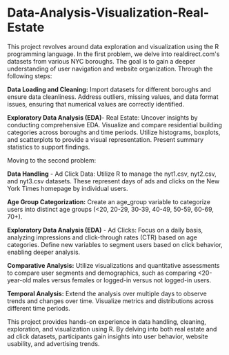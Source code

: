 # Data-Analysis-Visualization-Real-Estate

This project revolves around data exploration and visualization using the R programming language. In the first problem, we delve into realdirect.com's datasets from various NYC boroughs. The goal is to gain a deeper understanding of user navigation and website organization. Through the following steps:

**Data Loading and Cleaning:** Import datasets for different boroughs and ensure data cleanliness. Address outliers, missing values, and data format issues, ensuring that numerical values are correctly identified.

**Exploratory Data Analysis (EDA)**- Real Estate: Uncover insights by conducting comprehensive EDA. Visualize and compare residential building categories across boroughs and time periods. Utilize histograms, boxplots, and scatterplots to provide a visual representation. Present summary statistics to support findings.


Moving to the second problem:

**Data Handling** - Ad Click Data: Utilize R to manage the nyt1.csv, nyt2.csv, and nyt3.csv datasets. These represent days of ads and clicks on the New York Times homepage by individual users.

**Age Group Categorization:** Create an age_group variable to categorize users into distinct age groups (<20, 20-29, 30-39, 40-49, 50-59, 60-69, 70+).

**Exploratory Data Analysis (EDA)** - Ad Clicks: Focus on a daily basis, analyzing impressions and click-through rates (CTR) based on age categories. Define new variables to segment users based on click behavior, enabling deeper analysis.

**Comparative Analysis:** Utilize visualizations and quantitative assessments to compare user segments and demographics, such as comparing <20-year-old males versus females or logged-in versus not logged-in users.

**Temporal Analysis:** Extend the analysis over multiple days to observe trends and changes over time. Visualize metrics and distributions across different time periods.

This project provides hands-on experience in data handling, cleaning, exploration, and visualization using R. By delving into both real estate and ad click datasets, participants gain insights into user behavior, website usability, and advertising trends.
